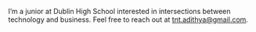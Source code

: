I’m a junior at Dublin High School interested in intersections between technology and business. Feel free to reach out at tnt.adithya@gmail.com.
